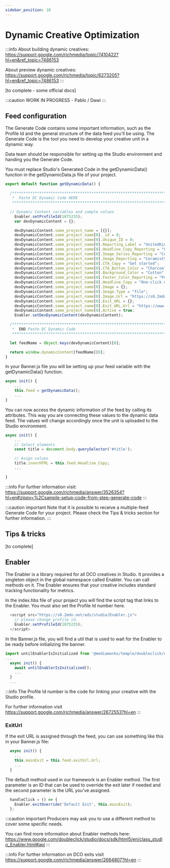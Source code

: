 ```yaml
---
sidebar_position: 10
---
```


# Dynamic Creative Optimization

:::info
About building dynamic creatives:
https://support.google.com/richmedia/topic/7410422?hl=en&ref_topic=7486153

About preview dynamic creatives:
https://support.google.com/richmedia/topic/6273205?hl=en&ref_topic=7486153
:::

[to complete - some official docs]

:::caution
WORK IN PROGRESS - Pablo / Dawi
:::

## Feed configuration

The Generate Code contains some important information, such as the Profile Id and the general structure of the data feed you'll be using. The Generate Code is the tool you need to develop your creative unit in a dynamic way.

Data team should be responsible for setting up the Studio environment and handing you the Generate Code.

You must replace Studio's Generated Code in the getDynamicData() function in the getDynamicData.js file of your project.



```js
export default function getDynamicData() {

  /*****************************************************************************************************************************
   *  Paste DC Dynamic Code HERE                                                                                               *
   *****************************************************************************************************************************/

  // Dynamic Content variables and sample values
    Enabler.setProfileId(1075235); 
    var devDynamicContent = {};

    devDynamicContent.some_project_name = [{}];
    devDynamicContent.some_project_name[0]._id = 0;
    devDynamicContent.some_project_name[0].Unique_ID = 0;
    devDynamicContent.some_project_name[0].Reporting_Label = "UnitedKingdom_ENT_Ecosystem_EcommerceOneClickIntegrations_CeramistStudio";
    devDynamicContent.some_project_name[0].Headline_Copy_Reporting = "One-click ecommerce integrations_Connect your online store in no time_Email + SMS just got easier";
    devDynamicContent.some_project_name[0].Image_Series_Reporting = "CeramistStudio";
    devDynamicContent.some_project_name[0].Image_Reporting = "CeramistStudioPotteryWheel_CeramistSmilingStudio_WooCommerce";
    devDynamicContent.some_project_name[0].CTA_Copy = "Get started";
    devDynamicContent.some_project_name[0].CTA_Button_Color = "Charcoal";
    devDynamicContent.some_project_name[0].Background_Color = "Cotton";
    devDynamicContent.some_project_name[0].Footer_Color_Reporting = "Poppy";
    devDynamicContent.some_project_name[0].Headline_Copy = "One-click ecommerce integrations";
    devDynamicContent.some_project_name[0].Image = {};
    devDynamicContent.some_project_name[0].Image.Type = "file";
    devDynamicContent.some_project_name[0].Image.Url = "https://s0.2mdn.net/ads/richmedia/studio/60029101/60029101_20220519103038284_Klaviyo_DCO_BG_ENT_Ecosystem_F2_CermasitStudioPotteryWheel_2x_300x600.png";
    devDynamicContent.some_project_name[0].Exit_URL = {};
    devDynamicContent.some_project_name[0].Exit_URL.Url = "https://www.google.com/";
    devDynamicContent.some_project_name[0].Active = true;
    Enabler.setDevDynamicContent(devDynamicContent);

  /*****************************************************************************************************************************
   *  END Paste DC Dynamic Code                                                                                                *
   *****************************************************************************************************************************/

  let feedName = Object.keys(devDynamicContent)[0];

  return window.dynamicContent[feedName][0];
}
```


In your Banner.js file you will be setting up your feed variable with the getDynamicData() function.

```js
async init() {
    ...
    this.feed = getDynamicData();
    ...
}
```

You can now access the dynamic information of the feed by calling its attributes.
This way you are connecting these values to the dynamic data feed. The values will change accordingly once the unit is uploaded to the Studio environment.


```js
async init() {
    ...
    // Select elements
    const title = document.body.querySelector('#title');

    // Asign values
    title.innerHTML = this.feed.Headline_Copy;
    ...

}
```



:::info
For further information visit: 
https://support.google.com/richmedia/answer/3526354?hl=en#zippy=%2Csample-setup-code-from-step-generate-code
:::

:::caution important
Note that it is possible to receive a multiple-feed Generate Code for your project. Please check the Tips & tricks section for further information.
:::


## Tips & tricks
[to complete]

## Enabler

The Enabler is a library required for all DCO creatives in Studio. It provides a singleton object in the global namespace called Enabler. You can call methods on it.
The Enabler ensures that your creative includes standard tracking functionality for metrics.

In the index.hbs file of your project you will find the script tag that links to the Enabler. You must also set the Profile Id number here.

```js
  <script src="https://s0.2mdn.net/ads/studio/Enabler.js">
    // please change profile id.
    Enabler.setProfileId(1075235);
  </script>
```

In the Banner.js file, you will find a util that is used to wait for the Enabler to be ready before initializing the banner.

```js
import untilEnablerIsInitialized from '@mediamonks/temple/doubleclick/untilEnablerIsInitialized';
...
  async init() {
    await untilEnablerIsInitialized();
    ...
  }
  ...
```


:::info
The Profile Id number is the code for linking your creative with the Studio profile.

For further information visit https://support.google.com/richmedia/answer/2672553?hl=en
:::

### ExitUrl

If the exit URL is assigned through the feed, you can use something like this in your Banner.js file:
```js
  async init() {
    ...
    this.mainExit = this.feed.exitUrl.Url;
    ...
  }
```

The default method used in our framework is an Enabler method.
The first parameter is an ID that can be used to override the exit later if needed and the second parameter is the URL you've assigned.
```js
  handleClick = () => {
    Enabler.exitOverride('Default Exit', this.mainExit);
  };
```

:::caution important
Producers may ask you to use a different method to cover some specific needs. 

You can find more information about Enabler methods here: https://www.google.com/doubleclick/studio/docs/sdk/html5/en/class_studio_Enabler.html#api
:::

:::info
For further information on DCO exits visit https://support.google.com/richmedia/answer/2664807?hl=en
:::
